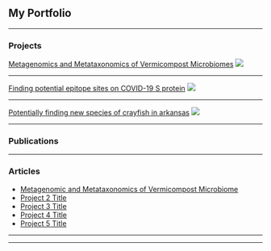 ## My Portfolio

---

### Projects 

[Metagenomics and Metataxonomics of Vermicompost Microbiomes](/sample_page)
<img src="images/relativeAbundance-bacteria.jpg"/>

---
[Finding potential epitope sites on COVID-19 S protein](/pdf/sample_presentation.pdf)
<img src="images/dummy_thumbnail.jpg?raw=true"/>

---
[Potentially finding new species of crayfish in arkansas](http://example.com/)
<img src="images/dummy_thumbnail.jpg?raw=true"/>

---

### Publications


---

### Articles 

- [Metagenomic and Metataxonomics of Vermicompost Microbiome](http://example.com/)
- [Project 2 Title](http://example.com/)
- [Project 3 Title](http://example.com/)
- [Project 4 Title](http://example.com/)
- [Project 5 Title](http://example.com/)

---




---
<!-- <p style="font-size:11px">Page template forked from <a href="https://github.com/evanca/quick-portfolio">evanca</a></p> -->
<!-- Remove above link if you don't want to attibute -->
